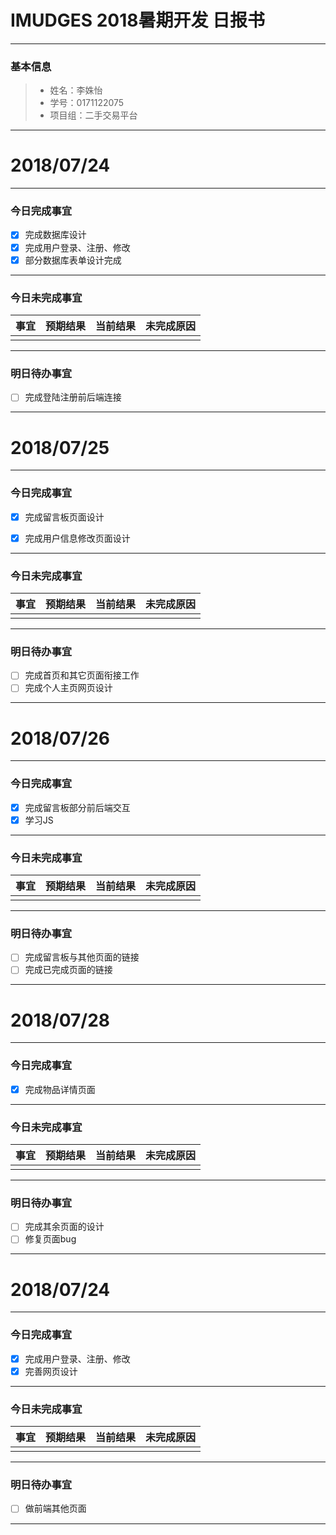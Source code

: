 # IMUDGES 2018暑期开发 日报书
--------


### 基本信息
> * 姓名：李姝怡
> * 学号：0171122075
> * 项目组：二手交易平台

-------


# 2018/07/24

-------

### 今日完成事宜
- [x]  完成数据库设计
- [x]  完成用户登录、注册、修改
- [x]  部分数据库表单设计完成

-----
### 今日未完成事宜


| 事宜     |预期结果| 当前结果  | 未完成原因   | 
| --------   | -----:  | -----:  | :----:  |
|    |   |   |   |


------
### 明日待办事宜
- [ ] 完成登陆注册前后端连接

-------



# 2018/07/25

-------

### 今日完成事宜
- [x]  完成留言板页面设计
- [x]  完成用户信息修改页面设计


-----
### 今日未完成事宜


| 事宜     |预期结果| 当前结果  | 未完成原因   | 
| --------   | -----:  | -----:  | :----:  |
|    |   |   |   |


------
### 明日待办事宜
- [ ] 完成首页和其它页面衔接工作
- [ ] 完成个人主页网页设计
-------



# 2018/07/26

-------

### 今日完成事宜
- [x]  完成留言板部分前后端交互
- [x]  学习JS

-----
### 今日未完成事宜


| 事宜     |预期结果| 当前结果  | 未完成原因   | 
| --------   | -----:  | -----:  | :----:  |
|    |   |   |   |


------
### 明日待办事宜
- [ ] 完成留言板与其他页面的链接
- [ ] 完成已完成页面的链接

-------



# 2018/07/28

-------

### 今日完成事宜
- [x]  完成物品详情页面

-----
### 今日未完成事宜


| 事宜     |预期结果| 当前结果  | 未完成原因   | 
| --------   | -----:  | -----:  | :----:  |
|    |   |   |   |


------
### 明日待办事宜
- [ ] 完成其余页面的设计
- [ ] 修复页面bug

-------

# 2018/07/24

-------

### 今日完成事宜
- [x]  完成用户登录、注册、修改
- [x]  完善网页设计

-----
### 今日未完成事宜


| 事宜     |预期结果| 当前结果  | 未完成原因   | 
| --------   | -----:  | -----:  | :----:  |
|    |   |   |   |


------
### 明日待办事宜
- [ ] 做前端其他页面

-------


